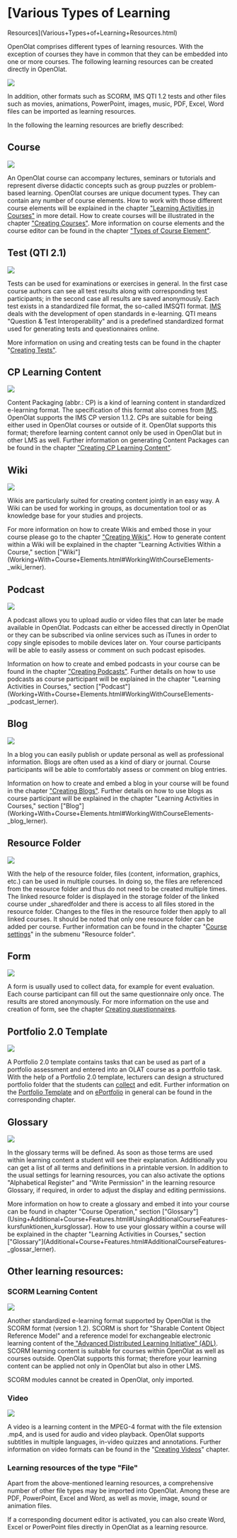 #  [Various Types of Learning
Resources](Various+Types+of+Learning+Resources.html)

OpenOlat comprises different types of learning resources. With the exception
of courses they have in common that they can be embedded into one or more
courses. The following learning resources can be created directly in OpenOlat.  

![](../../download/thumbnails/590936/create161a%EF%B9%96version=1&modificationDate=1639936438000&api=v2.png)  

In addition, other formats such as SCORM, IMS QTI 1.2 tests and other files
such as movies, animations, PowerPoint, images, music, PDF, Excel, Word files
can be imported as learning resources.

In the following the learning resources are briefly described:

## Course
![](../../download/thumbnails/590039/course%EF%B9%96version=2&modificationDate=1417005517000&api=v2.png)

An OpenOlat course can accompany lectures, seminars or tutorials and represent
diverse didactic concepts such as group puzzles or problem-based learning.
OpenOlat courses are unique document types. They can contain any number of
course elements. How to work with those different course elements will be
explained in the chapter ["Learning Activities in
Courses"](Learning+Activities+in+Courses.html) in more detail. How to create
courses will be illustrated in the chapter ["Creating
Courses"](Creating+Courses.html). More information on course elements and the
course editor can be found in the chapter ["Types of Course
Element"](Types+of+Course+Element.html).

  

## Test (QTI 2.1)
![](../../download/thumbnails/108600716/test%EF%B9%96version=1&modificationDate=1526226420000&api=v2.png)

Tests can be used for examinations or exercises in general. In the first case
course authors can see all test results along with corresponding test
participants; in the second case all results are saved anonymously. Each test
exists in a standardized file format, the so-called IMSQTI format.
[IMS](http://www.imsglobal.org/ "IMS") deals with the development of open
standards in e-learning. QTI means "Question & Test Interoperability" and is a
predefined standardized format used for generating tests and questionnaires
online.

More information on using and creating tests can be found in the chapter
"[Creating Tests"](Creating+Tests.html).

## CP Learning Content
![](../../download/thumbnails/590039/content%EF%B9%96version=2&modificationDate=1417005516000&api=v2.png)

Content Packaging (abbr.: CP) is a kind of learning content in standardized
e-learning format. The specification of this format also comes from
[IMS](http://www.imsglobal.org/ "IMS"). OpenOlat supports the IMS CP version
1.1.2. CPs are suitable for being either used in OpenOlat courses or outside
of it. OpenOlat supports this format; therefore learning content cannot only
be used in OpenOlat but in other LMS as well. Further information on
generating Content Packages can be found in the chapter ["Creating CP Learning
Content"](Creating+CP+Learning+Content.html).

## Wiki
![](../../download/thumbnails/108600716/wiki%EF%B9%96version=1&modificationDate=1526226750000&api=v2.png)

Wikis are particularly suited for creating content jointly in an easy way. A
Wiki can be used for working in groups, as documentation tool or as knowledge
base for your studies and projects.

For more information on how to create Wikis and embed those in your course
please go to the chapter ["Creating Wikis"](Four+Steps+to+Your+Wiki.html). How
to generate content within a Wiki will be explained in the chapter "Learning
Activities Within a Course," section
["Wiki"](Working+With+Course+Elements.html#WorkingWithCourseElements-
_wiki_lerner).

## Podcast
![](../../download/thumbnails/108600716/podcast%EF%B9%96version=1&modificationDate=1611494472000&api=v2.png)

A podcast allows you to upload audio or video files that can later be made
available in OpenOlat. Podcasts can either be accessed directly in OpenOlat or
they can be subscribed via online services such as iTunes in order to copy
single episodes to mobile devices later on. Your course participants will be
able to easily assess or comment on such podcast episodes.

Information on how to create and embed podcasts in your course can be found in
the chapter ["Creating Podcasts"](Creating+Podcasts.html). Further details on
how to use podcasts as course participant will be explained in the chapter
"Learning Activities in Courses," section
["Podcast"](Working+With+Course+Elements.html#WorkingWithCourseElements-
_podcast_lerner).

## Blog
![](../../download/thumbnails/108600716/blog%EF%B9%96version=1&modificationDate=1611494052000&api=v2.png)

In a blog you can easily publish or update personal as well as professional
information. Blogs are often used as a kind of diary or journal. Course
participants will be able to comfortably assess or comment on blog entries.

Information on how to create and embed a blog in your course will be found in
the chapter ["Creating Blogs"](Creating+Blogs.html). Further details on how to
use blogs as course participant will be explained in the chapter "Learning
Activities in Courses," section
["Blog"](Working+With+Course+Elements.html#WorkingWithCourseElements-
_blog_lerner).

  

## Resource Folder
![](../../download/thumbnails/108600716/sharedfolder%EF%B9%96version=1&modificationDate=1526227056000&api=v2.png)

With the help of the resource folder, files (content, information, graphics,
etc.) can be used in multiple courses. In doing so, the files are referenced
from the resource folder and thus do not need to be created multiple times.
The linked resource folder is displayed in the storage folder of the linked
course under _sharedfolder and there is access to all files stored in the
resource folder. Changes to the files in the resource folder then apply to all
linked courses. It should be noted that only one resource folder can be added
per course. Further information can be found in the chapter "[Course
settings](Course+Settings.html#CourseSettings-_detail_ressourcen)" in the
submenu "Resource folder".

## Form
![](../../download/thumbnails/108600716/formular_434343_64%EF%B9%96version=1&modificationDate=1526227791000&api=v2.png)

A form is usually used to collect data, for example for event evaluation. Each
course participant can fill out the same questionnaire only once. The results
are stored anonymously. For more information on the use and creation of form,
see the chapter [Creating questionnaires](Creating+Questionnaires.html).

  

## Portfolio 2.0 Template
![](../../download/thumbnails/51970297/portfolio_434343_64%EF%B9%96version=1&modificationDate=1523187410000&api=v2.png)

A Portfolio 2.0 template contains tasks that can be used as part of a
portfolio assessment and entered into an OLAT course as a portfolio task. With
the help of a Portfolio 2.0 template, lecturers can design a structured
portfolio folder that the students can
[collect](Portfolio+task+and+assignment%EF%B9%95+Collecting+and+editing.html)
and edit. Further information on the [Portfolio
Template](Portfolio+template%EF%B9%95+Creation.html) and on
[ePortfolio](Creating+Portfolios.html) in general can be found in the
corresponding chapter.

## Glossary
![](../../download/thumbnails/590039/glossary%EF%B9%96version=2&modificationDate=1417005522000&api=v2.png)

In the glossary terms will be defined. As soon as those terms are used within
learning content a student will see their explanation. Additionally you can
get a list of all terms and definitions in a printable version. In addition to
the usual settings for learning resources, you can also activate the options
"Alphabetical Register" and "Write Permission" in the learning resource
Glossary, if required, in order to adjust the display and editing permissions.

More information on how to create a glossary and embed it into your course can
be found in chapter "Course Operation," section
["Glossary"](Using+Additional+Course+Features.html#UsingAdditionalCourseFeatures-
kursfunktionen_kursglossar). How to use your glossary within a course will be
explained in the chapter "Learning Activities in Courses," section
["Glossary"](Additional+Course+Features.html#AdditionalCourseFeatures-
_glossar_lerner).

## Other learning resources:

### SCORM Learning Content
![](../../download/thumbnails/108600716/scorm%EF%B9%96version=1&modificationDate=1526226810000&api=v2.png)

Another standardized e-learning format supported by OpenOlat is the SCORM
format (version 1.2). SCORM is short for "Sharable Content Object Reference
Model" and a reference model for exchangeable electronic learning content of
the[ "Advanced Distributed Learning Initiative"
(ADL)](http://www.adlnet.gov/). SCORM learning content is suitable for courses
within OpenOlat as well as courses outside. OpenOlat supports this format;
therefore your learning content can be applied not only in OpenOlat but also
in other LMS.

SCORM modules cannot be created in OpenOlat, only imported.

### Video
![](../../download/thumbnails/108600716/video_64_0_434343_none%EF%B9%96version=1&modificationDate=1526226630000&api=v2.png)

 A video is a learning content in the MPEG-4 format with the file extension
.mp4, and is used for audio and video playback. OpenOlat supports subtitles in
multiple languages, in-video quizzes and annotations. Further information on
video formats can be found in the "[Creating Videos](Creating+Videos.html)"
chapter.

### Learning resources of the type "File"

Apart from the above-mentioned learning resources, a comprehensive number of
other file types may be imported into OpenOlat. Among these are PDF,
PowerPoint, Excel and Word, as well as movie, image, sound or animation files.

If a corresponding document editor is activated, you can also create Word,
Excel or PowerPoint files directly in OpenOlat as a learning resource.

  

  

